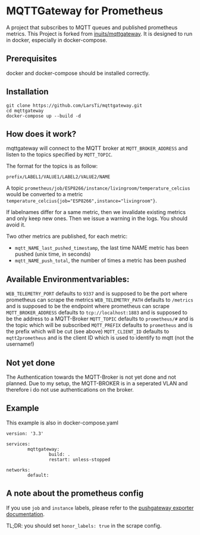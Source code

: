 # MQTTGateway for Prometheus

A project that subscribes to MQTT queues and published prometheus metrics.
This Project is forked from [inuits/mqttgateway](https://github.com/inuits/mqttgateway).
It is designed to run in docker, especially in docker-compose.

## Prerequisites

docker and docker-compose should be installed correctly.


## Installation

````
git clone https://github.com/LarsTi/mqttgateway.git
cd mqttgateway
docker-compose up --build -d
````

## How does it work?

mqttgateway will connect to the MQTT broker at `MQTT_BROKER_ADDRESS` and
listen to the topics specified by `MQTT_TOPIC`.

The format for the topics is as follow:

`prefix/LABEL1/VALUE1/LABEL2/VALUE2/NAME`

A topic `prometheus/job/ESP8266/instance/livingroom/temperature_celcius` would
be converted to a metric
`temperature_celcius{job="ESP8266",instance="livingroom"}`.

If labelnames differ for a same metric, then we invalidate existing metrics and
only keep new ones. Then we issue a warning in the logs. You should avoid it.

Two other metrics are published, for each metric:

- `mqtt_NAME_last_pushed_timestamp`, the last time NAME metric has been pushed
(unix time, in seconds)
- `mqtt_NAME_push_total`, the number of times a metric has been pushed

## Available Environmentvariables:

`WEB_TELEMETRY_PORT` defaults to `9337` and is supposed to be the port where prometheus can scrape the metrics
`WEB_TELEMETRY_PATH` defaults to `/metrics` and is supposed to be the endpoint where prometheus can scrape
`MQTT_BROKER_ADDRESS` defaults to `tcp://localhost:1883` and is supposed to be the address to a MQTT-Broker
`MQTT_TOPIC` defaults to `prometheus/#` and is the topic which will be subscribed
`MQTT_PREFIX` defaults to `prometheus` and is the prefix which will be cut (see above)
`MQTT_CLIENT_ID` defaults to `mqtt2prometheus` and is the client ID which is used to identify to mqtt (not the username!)

## Not yet done

The Authentication towards the MQTT-Broker is not yet done and not planned. Due to my setup, the MQTT-BROKER is in a seperated VLAN and therefore i do not use authentications on the broker.

## Example
This example is also in docker-compose.yaml

````
version: '3.3'

services:
        mqttgateway:
                build: .
                restart: unless-stopped

networks:
        default:

````

## A note about the prometheus config

If you use `job` and `instance` labels, please refer to the [pushgateway
exporter
documentation](https://github.com/prometheus/pushgateway#about-the-job-and-instance-labels).

TL;DR: you should set `honor_labels: true` in the scrape config.
